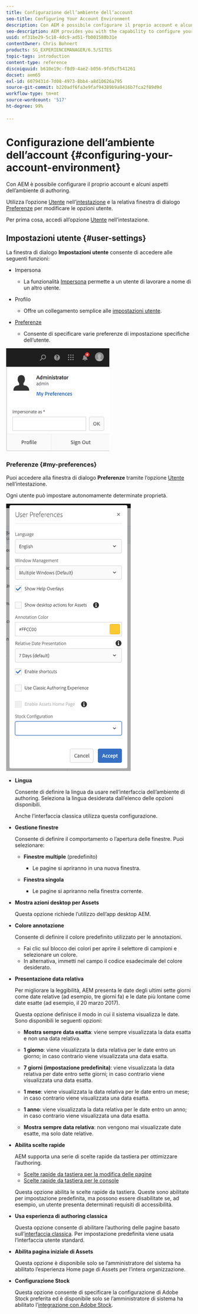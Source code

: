 ```yaml
---
title: Configurazione dell’ambiente dell’account
seo-title: Configuring Your Account Environment
description: Con AEM è possibile configurare il proprio account e alcuni aspetti dell’ambiente di authoring
seo-description: AEM provides you with the capability to configure your account and certain aspects of the author environment
uuid: ef31be29-5c18-4dc9-ad51-fb001588b31e
contentOwner: Chris Bohnert
products: SG_EXPERIENCEMANAGER/6.5/SITES
topic-tags: introduction
content-type: reference
discoiquuid: b610e19c-f8d9-4ae2-b056-9fd5cf541261
docset: aem65
exl-id: 6079431d-7d08-4973-8bb4-a8d10626a795
source-git-commit: b220adf6fa3e9faf94389b9a9416b7fca2f89d9d
workflow-type: tm+mt
source-wordcount: '517'
ht-degree: 99%

---
```


# Configurazione dell’ambiente dell’account  {#configuring-your-account-environment}

Con AEM è possibile configurare il proprio account e alcuni aspetti dell’ambiente di authoring.

Utilizza l’opzione [Utente](/help/sites-authoring/user-properties.md#user-settings) nell’[intestazione](/help/sites-authoring/basic-handling.md#the-header) e la relativa finestra di dialogo [Preferenze](#userpreferences) per modificare le opzioni utente.

Per prima cosa, accedi all’opzione [Utente](/help/sites-authoring/user-properties.md#user-settings) nell’intestazione.

## Impostazioni utente {#user-settings}

La finestra di dialogo **Impostazioni utente** consente di accedere alle seguenti funzioni:

* Impersona

   * La funzionalità [Impersona](/help/sites-administering/security.md#impersonating-another-user) permette a un utente di lavorare a nome di un altro utente.

* Profilo

   * Offre un collegamento semplice alle [impostazioni utente](/help/sites-administering/security.md).

* [Preferenze](/help/sites-authoring/user-properties.md#my-preferences)

   * Consente di specificare varie preferenze di impostazione specifiche dell’utente.

![screen_shot_2018-03-20at103808](assets/screen_shot_2018-03-20at103808.png)

### Preferenze {#my-preferences}

Puoi accedere alla finestra di dialogo **Preferenze** tramite l’opzione [Utente](/help/sites-authoring/user-properties.md#user-settings) nell’intestazione.

Ogni utente può impostare autonomamente determinate proprietà.

![screen-shot_2019-03-05at100322](assets/screen-shot_2019-03-05at100322.png)

* **Lingua**

   Consente di definire la lingua da usare nell’interfaccia dell’ambiente di authoring. Seleziona la lingua desiderata dall’elenco delle opzioni disponibili.

   Anche l’interfaccia classica utilizza questa configurazione.

* **Gestione finestre**

   Consente di definire il comportamento o l’apertura delle finestre. Puoi selezionare:

   * **Finestre multiple** (predefinito)

      * Le pagine si apriranno in una nuova finestra.
   * **Finestra singola**

      * Le pagine si apriranno nella finestra corrente.


* **Mostra azioni desktop per Assets**

   Questa opzione richiede l’utilizzo dell’app desktop AEM.

* **Colore annotazione**

   Consente di definire il colore predefinito utilizzato per le annotazioni.

   * Fai clic sul blocco dei colori per aprire il selettore di campioni e selezionare un colore.
   * In alternativa, immetti nel campo il codice esadecimale del colore desiderato.

* **Presentazione data relativa**

   Per migliorare la leggibilità, AEM presenta le date degli ultimi sette giorni come date relative (ad esempio, tre giorni fa) e le date più lontane come date esatte (ad esempio, il 20 marzo 2017).

   Questa opzione definisce il modo in cui il sistema visualizza le date. Sono disponibili le seguenti opzioni:

   * **Mostra sempre data esatta**: viene sempre visualizzata la data esatta e non una data relativa.
   * **1 giorno**: viene visualizzata la data relativa per le date entro un giorno; in caso contrario viene visualizzata una data esatta.

   * **7 giorni (impostazione predefinita)**: viene visualizzata la data relativa per date entro sette giorni; in caso contrario viene visualizzata una data esatta.

   * **1 mese**: viene visualizzata la data relativa per le date entro un mese; in caso contrario viene visualizzata una data esatta.

   * **1 anno**: viene visualizzata la data relativa per le date entro un anno; in caso contrario viene visualizzata una data esatta.

   * **Mostra sempre data relativa**: non vengono mai visualizzate date esatte, ma solo date relative.

* **Abilita scelte rapide**

   AEM supporta una serie di scelte rapide da tastiera per ottimizzare l’authoring.

   * [Scelte rapide da tastiera per la modifica delle pagine](/help/sites-authoring/page-authoring-keyboard-shortcuts.md)
   * [Scelte rapide da tastiera per le console](/help/sites-authoring/keyboard-shortcuts.md)

   Questa opzione abilita le scelte rapide da tastiera. Queste sono abilitate per impostazione predefinita, ma possono essere disabilitate se, ad esempio, un utente presenta determinati requisiti di accessibilità.

* **Usa esperienza di authoring classica**

   Questa opzione consente di abilitare l’authoring delle pagine basato sull’[interfaccia classica](/help/sites-classic-ui-authoring/home.md). Per impostazione predefinita viene usata l’interfaccia utente standard.

* **Abilita pagina iniziale di Assets**

   Questa opzione è disponibile solo se l’amministratore del sistema ha abilitato l’esperienza Home page di Assets per l’intera organizzazione.

* **Configurazione Stock**

   Questa opzione consente di specificare la configurazione di Adobe Stock preferita ed è disponibile solo se l’amministratore di sistema ha abilitato l’[integrazione con Adobe Stock](/help/assets/aem-assets-adobe-stock.md).
